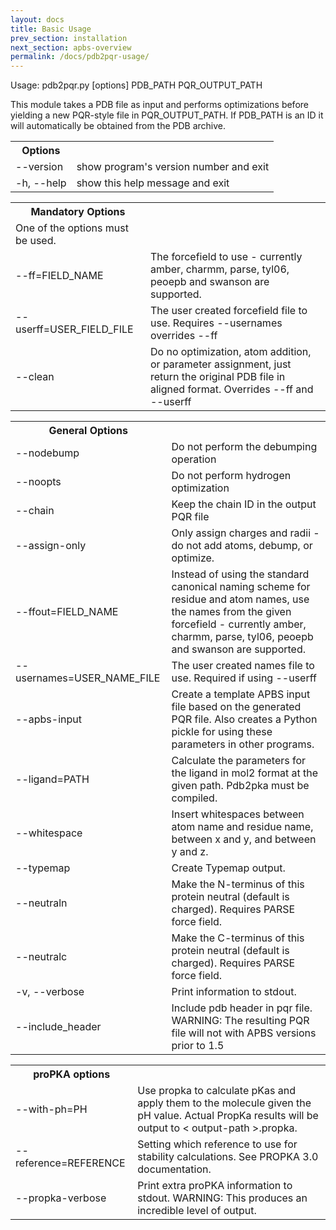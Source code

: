 ```yaml
---
layout: docs
title: Basic Usage
prev_section: installation
next_section: apbs-overview
permalink: /docs/pdb2pqr-usage/
---
```


Usage: pdb2pqr.py [options] PDB_PATH PQR_OUTPUT_PATH

This module takes a PDB file as input and performs optimizations before
yielding a new PQR-style file in PQR_OUTPUT_PATH. If PDB_PATH is an ID it will
automatically be obtained from the PDB archive.

<table><th>Options</th>
	<tr><td>--version</td><td>           show program's version number and exit</td></tr>
	<tr><td>-h, --help</td><td>         show this help message and exit</td></tr></table>
	<table>
		<th>Mandatory Options</th>
		<tr><td>One of the options must be used.</td></tr>
		<tr><td>--ff=FIELD_NAME</td><td> The forcefield to use - currently amber, charmm,
			parse, tyl06, peoepb and swanson are supported.</td></tr>
			<tr><td>    --userff=USER_FIELD_FILE</td><td>The user created forcefield file to use. Requires
				--usernames overrides --ff</td></tr>
				<tr><td>    --clean   </td><td>Do no optimization, atom addition, or parameter
					assignment, just return the original PDB file in
					aligned format. Overrides --ff and --userff</td></tr></table>
					<table>
						<th>General Options</th>
						<tr><td>--nodebump</td><td>Do not perform the debumping operation</td></tr>
						<tr><td>--noopts</td><td>Do not perform hydrogen optimization</td></tr>
						<tr><td>--chain</td><td>Keep the chain ID in the output PQR file</td></tr>
						<tr><td>--assign-only </td><td>Only assign charges and radii - do not add atoms,
							debump, or optimize.</td></tr>
							<tr><td>--ffout=FIELD_NAME</td><td>Instead of using the standard canonical naming scheme
								for residue and atom names, use the names from the
								given forcefield - currently amber, charmm, parse,
								tyl06, peoepb and swanson are supported.</td></tr>
								<tr><td>--usernames=USER_NAME_FILE</td><td>The user created names file to use. Required if using
									--userff</td></tr>
									<tr><td>--apbs-input</td><td>Create a template APBS input file based on the
										generated PQR file.  Also creates a Python pickle for
										using these parameters in other programs.</td></tr>
										<tr><td>--ligand=PATH </td><td>Calculate the parameters for the ligand in mol2 format
											at the given path. Pdb2pka must be compiled.</td></tr>
											<tr><td>--whitespace</td><td>Insert whitespaces between atom name and residue name,
												between x and y, and between y and z.</td></tr>
												<tr><td>--typemap</td><td>Create Typemap output.</td></tr>
												<tr><td>--neutraln</td><td>Make the N-terminus of this protein neutral (default
													is charged). Requires PARSE force field.</td></tr>
													<tr><td>--neutralc</td><td>Make the C-terminus of this protein neutral (default
														is charged). Requires PARSE force field.</td></tr>
														<tr><td>-v, --verbose</td><td>Print information to stdout.</td></tr>
														<tr><td>--include_header</td><td>Include pdb header in pqr file. WARNING: The resulting
															PQR file will not with APBS versions prior to 1.5</td></tr>
														</table>
	<table>
	<th>proPKA options</th>
	<tr><td>--with-ph=PH</td><td>Use propka to calculate pKas and apply them to the
                        molecule given the pH value. Actual PropKa results
                        will be output to < output-path >.propka.</td></tr>
    <tr><td>--reference=REFERENCE</td><td>Setting which reference to use for stability
                        calculations. See PROPKA 3.0 documentation.</td></tr>
                        <tr><td>--propka-verbose</td><td>Print extra proPKA information to stdout. WARNING:
                        This produces an incredible level of output.</td></tr>
	</table>